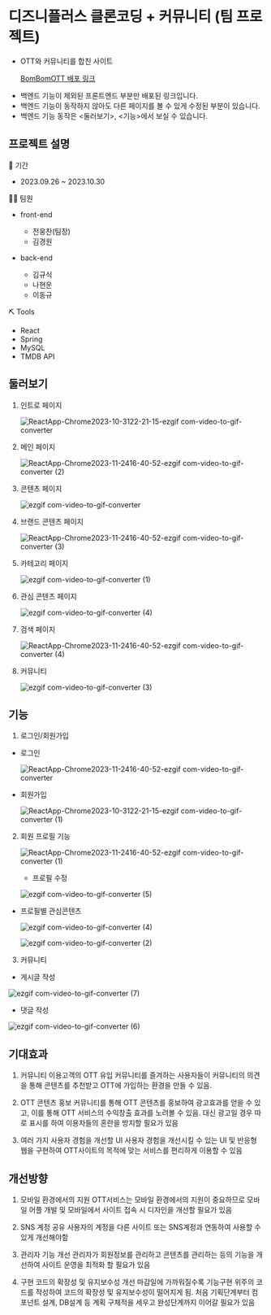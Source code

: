 # 디즈니플러스 클론코딩 + 커뮤니티 (팀 프로젝트)
- OTT와 커뮤니티를 합친 사이트
  
  [BomBomOTT 배포 링크](https://bom-bom-ott.vercel.app/)
* 백엔드 기능이 제외된 프론트엔드 부분만 배포된 링크입니다.
* 백엔드 기능이 동작하지 않아도 다른 페이지를 볼 수 있게 수정된 부분이 있습니다.
* 백엔드 기능 동작은 <둘러보기>, <기능>에서 보실 수 있습니다.

## 프로젝트 설명

📅 기간
- 2023.09.26 ~ 2023.10.30

👨‍💻 팀원
- front-end
    - 전웅찬(팀장)
    - 김경원

- back-end
    - 김규식
    - 나현운
    - 이동규

⛏ Tools
  - React
  - Spring
  - MySQL
  - TMDB API

## 둘러보기

1. 인트로 페이지

   ![ReactApp-Chrome2023-10-3122-21-15-ezgif com-video-to-gif-converter](https://github.com/JeonWoongchan/BomBomOTT/assets/124865284/b710b5e4-1db5-4776-bbec-9fd9d1dc7b27)

2. 메인 페이지

   ![ReactApp-Chrome2023-11-2416-40-52-ezgif com-video-to-gif-converter (2)](https://github.com/JeonWoongchan/BomBomOTT/assets/124865284/74abf03a-6a4e-483a-a417-c26e398a9863)


3. 콘텐츠 페이지

   ![ezgif com-video-to-gif-converter](https://github.com/JeonWoongchan/BomBomOTT/assets/124865284/b5004e2d-0db0-41bd-ae6d-062b34a48cfa)

4. 브랜드 콘텐츠 페이지

   ![ReactApp-Chrome2023-11-2416-40-52-ezgif com-video-to-gif-converter (3)](https://github.com/JeonWoongchan/BomBomOTT/assets/124865284/c1fdaf21-4ce9-4403-8dd6-bc5e42594796)

5. 카테고리 페이지

   ![ezgif com-video-to-gif-converter (1)](https://github.com/JeonWoongchan/BomBomOTT/assets/124865284/0327de3e-5ff7-4a1b-906b-c256de6780d6)

6. 관심 콘텐츠 페이지

   ![ezgif com-video-to-gif-converter (4)](https://github.com/JeonWoongchan/BomBomOTT/assets/124865284/78ead995-d03b-4f19-a640-95589d751f39)

7. 검색 페이지

   ![ReactApp-Chrome2023-11-2416-40-52-ezgif com-video-to-gif-converter (4)](https://github.com/JeonWoongchan/BomBomOTT/assets/124865284/dd2976d9-378a-4037-b3c8-9d8f80e91d31)

8. 커뮤니티

   ![ezgif com-video-to-gif-converter (3)](https://github.com/JeonWoongchan/BomBomOTT/assets/124865284/f9410625-dbb2-4885-90ed-fc6cc1974df6)

## 기능

1. 로그인/회원가입

  - 로그인
    
      ![ReactApp-Chrome2023-11-2416-40-52-ezgif com-video-to-gif-converter](https://github.com/JeonWoongchan/BomBomOTT/assets/124865284/8861b08a-bd17-4adf-9ee3-c3c86cbf5498)
    
  - 회원가입

    ![ReactApp-Chrome2023-10-3122-21-15-ezgif com-video-to-gif-converter (1)](https://github.com/JeonWoongchan/BomBomOTT/assets/124865284/a6461c17-3a05-4d86-aad4-baea25e903ed)

2. 회원 프로필 기능

    ![ReactApp-Chrome2023-11-2416-40-52-ezgif com-video-to-gif-converter (1)](https://github.com/JeonWoongchan/BomBomOTT/assets/124865284/95447900-7f3d-4070-95ac-6924948db6e7)

   - 프로필 수정
  
    ![ezgif com-video-to-gif-converter (5)](https://github.com/JeonWoongchan/BomBomOTT/assets/124865284/fffc1426-8a0c-4f58-8fe4-3b2df75a17cc)

  - 프로필별 관심콘텐츠

    ![ezgif com-video-to-gif-converter (4)](https://github.com/JeonWoongchan/BomBomOTT/assets/124865284/78ead995-d03b-4f19-a640-95589d751f39)
    
    ![ezgif com-video-to-gif-converter (2)](https://github.com/JeonWoongchan/BomBomOTT/assets/124865284/4e546546-0d3e-4158-abfa-6787e417e0a9)

3. 커뮤니티
   
  - 게시글 작성
  
   ![ezgif com-video-to-gif-converter (7)](https://github.com/JeonWoongchan/BomBomOTT/assets/124865284/b26f9b20-32c2-4e3c-b047-110e3250c8b6)

  - 댓글 작성
  
   ![ezgif com-video-to-gif-converter (6)](https://github.com/JeonWoongchan/BomBomOTT/assets/124865284/a607e9aa-5f38-4ebb-8724-cf245e3cb045)

## 기대효과

1. 커뮤니티 이용고객의 OTT 유입
커뮤니티를 즐겨하는 사용자들이 커뮤니티의 의견을 통해 콘텐츠를 추천받고 OTT에 가입하는
환경을 만들 수 있음.

2. OTT 콘텐츠 홍보
커뮤니티를 통해 OTT 콘텐츠를 홍보하여 광고효과를 얻을 수 있고, 이를 통해 OTT 서비스의 수익창출 효과를 노려볼 수 있음. 대신 광고일 경우 따로 표시를 하여 이용자들의 혼란을 방지할 필요가 있음 

3. 여러 가지 사용자 경험을 개선할 UI
사용자 경험을 개선시킬 수 있는 UI 및 반응형 웹을 구현하여 OTT사이트의 목적에 맞는 서비스를 편리하게 이용할 수 있음

## 개선방향

1. 모바일 환경에서의 지원
OTT서비스는 모바일 환경에서의 지원이 중요하므로 모바일 어플 개발 및 모바일에서 사이트 
접속 시 디자인을 개선할 필요가 있음

2. SNS 계정 공유
사용자의 계정을 다른 사이트 또는 SNS계정과 연동하여 사용할 수 있게 개선해야함

3. 관리자 기능 개선
관리자가 회원정보를 관리하고 콘텐츠를 관리하는 등의 기능을 개선하여 사이트 운영을 최적화 할 필요가 있음

4. 구현 코드의 확장성 및 유지보수성 개선
마감일에 가까워질수록 기능구현 위주의 코드를 작성하여 코드의 확장성 및 유지보수성이 떨어지게 됨. 처음 기획단계부터 컴포넌트 설계, DB설계 등 계획 구체적을 세우고 완성단계까지 이어갈 필요가 있음 
